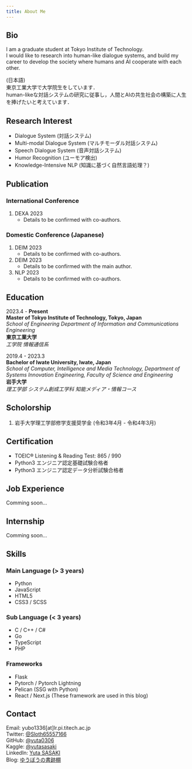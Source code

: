 ```yaml
---
title: About Me
---
```


## Bio

I am a graduate student at Tokyo Institute of Technology.  
I would like to research into human-like dialogue systems, and build my career to develop the society where humans and AI cooperate with each other.

(日本語)  
東京工業大学で大学院生をしています．  
human-likeな対話システムの研究に従事し，人間とAIの共生社会の構築に人生を捧げたいと考えています．

## Research Interest

- Dialogue System (対話システム)
- Multi-modal Dialogue System (マルチモーダル対話システム)
- Speech Dialogue System (音声対話システム)
- Humor Recognition (ユーモア検出)
- Knowledge-Intensive NLP (知識に基づく自然言語処理？)

## Publication

### International Conference

1. DEXA 2023
   - Details to be confirmed with co-authors.

### Domestic Conference (Japanese)

1. DEIM 2023
   - Details to be confirmed with co-authors.
2. DEIM 2023
   - Details to be confirmed with the main author.
3. NLP 2023
   - Details to be confirmed with co-authors.

## Education

2023.4 - **Present**  
**Master of Tokyo Institute of Technology, Tokyo, Japan**  
*School of Engineering Department of Information and Communications Engineering*  
**東京工業大学**  
*工学院 情報通信系*

2019.4 - 2023.3  
**Bachelor of Iwate University, Iwate, Japan**  
*School of Computer, Intelligence and Media Technology, Department of Systems Innovation Engineering, Faculty of Science and Engineering*  
**岩手大学**  
*理工学部 システム創成工学科 知能メディア・情報コース*

## Scholorship

1. 岩手大学理工学部修学支援奨学金 (令和3年4月 - 令和4年3月)

## Certification

- TOEIC® Listening & Reading Test: 865 / 990
- Python3 エンジニア認定基礎試験合格者
- Python3 エンジニア認定データ分析試験合格者

## Job Experience

Comming soon...

## Internship

Comming soon...

## Skills

### Main Language (> 3 years)

- Python
- JavaScript
- HTML5
- CSS3 / SCSS

### Sub Language (< 3 years)

- C / C++ / C#
- Go
- TypeScript
- PHP

### Frameworks

- Flask
- Pytorch / Pytorch Lightning
- Pelican (SSG with Python)
- React / Next.js (These framework are used in this blog)

## Contact

Email: yubo1336[at]lr.pi.titech.ac.jp  
Twitter: [@Sloth65557166](https://twitter.com/Sloth65557166)  
GitHub: [@yuta0306](https://github.com/yuta0306)  
Kaggle: [@yutasasaki](https://www.kaggle.com/yutasasaki)  
LinkedIn: [Yuta SASAKI](https://www.linkedin.com/in/yuta-sasaki-170472226/)  
Blog: [ゆうぼうの書跡棚](https://yuta0306.github.io/)